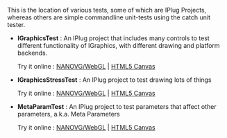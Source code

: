 This is the location of various tests, some of which are IPlug Projects, whereas others are simple commandline unit-tests using the catch unit tester.

- **IGraphicsTest** : An IPlug project that includes many controls to test different functionality 
  of IGraphics, with different drawing and platform backends.
  
  Try it online : [NANOVG/WebGL](https://iplug2.github.io/NANOVG/IGraphicsTest/) | [HTML5 Canvas](https://iplug2.github.io/CANVAS/IGraphicsTest/)
- **IGraphicsStressTest** : An IPlug project to test drawing lots of things

  Try it online : [NANOVG/WebGL](https://iplug2.github.io/NANOVG/IGraphicsStressTest/) | [HTML5 Canvas](https://iplug2.github.io/CANVAS/IGraphicsStressTest/)
- **MetaParamTest** : An IPlug project to test parameters that affect other parameters, a.k.a. Meta Parameters

  Try it online : [NANOVG/WebGL](https://iplug2.github.io/NANOVG/MetaParamTest/) | [HTML5 Canvas](https://iplug2.github.io/CANVAS/MetaParamTest/)
